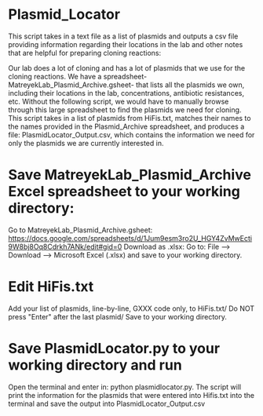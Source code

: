 # Plasmid_Locator
This script takes in a text file as a list of plasmids and outputs a csv file providing information regarding their locations in the lab and other notes that are helpful for preparing cloning reactions:

Our lab does a lot of cloning and has a lot of plasmids that we use for the cloning reactions.  We have a spreadsheet- MatreyekLab_Plasmid_Archive.gsheet- that lists all the plasmids we own, including their locations in the lab, concentrations, antibiotic resistances, etc.  Without the following script, we would have to manually browse through this large spreadsheet to find the plasmids we need for cloning.  This script takes in a list of plasmids from HiFis.txt, matches their names to the names provided in the Plasmid_Archive spreadsheet, and produces a file: PlasmidLocator_Output.csv, which contains the information we need for only the plasmids we are currently interested in.

# Save MatreyekLab_Plasmid_Archive Excel spreadsheet to your working directory:
  Go to MatreyekLab_Plasmid_Archive.gsheet: https://docs.google.com/spreadsheets/d/1Jum9esm3ro2U_HGY4ZvMwEcti9W8bj8Oq8Cdrkh7ANk/edit#gid=0
  Download as .xlsx: 
      Go to: File --> Download --> Microsoft Excel (.xlsx) and save to your working directory.
      
# Edit HiFis.txt
  Add your list of plasmids, line-by-line, GXXX code only, to HiFis.txt/
  Do NOT press "Enter" after the last plasmid/
  Save to your working directory.
  
# Save PlasmidLocator.py to your working directory and run
  Open the terminal and enter in: python plasmidlocator.py.
  The script will print the information for the plasmids that were entered into Hifis.txt into the terminal and save the output into PlasmidLocator_Output.csv
    
